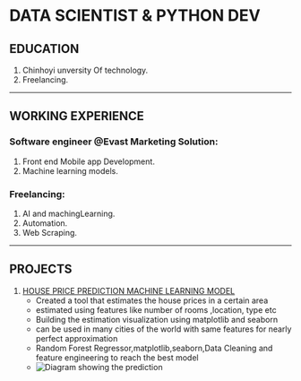 # DATA SCIENTIST & PYTHON DEV

## EDUCATION

1. Chinhoyi unversity Of technology.
2. Freelancing.

---

## WORKING EXPERIENCE

### Software engineer @Evast Marketing Solution:

1. Front end Mobile app Development.
2. Machine learning models.

### Freelancing:

1. AI and machingLearning.
2. Automation.
3. Web Scraping.

---

## PROJECTS

1. [HOUSE PRICE PREDICTION MACHINE LEARNING MODEL](https://github.com/Brizleirtee/Regression_Machine_Learning)
   - Created a tool that estimates the house prices in a certain area
   - estimated using features like number of rooms ,location, type etc
   - Building the estimation visualization using matplotlib and seaborn
   - can be used in many cities of the world with same features for nearly perfect approximation
   - Random Forest Regressor,matplotlib,seaborn,Data Cleaning and feature engineering to reach the best model
   - ![ Diagram showing the prediction](../house_price/predhouse.png "House price estimator")
     


